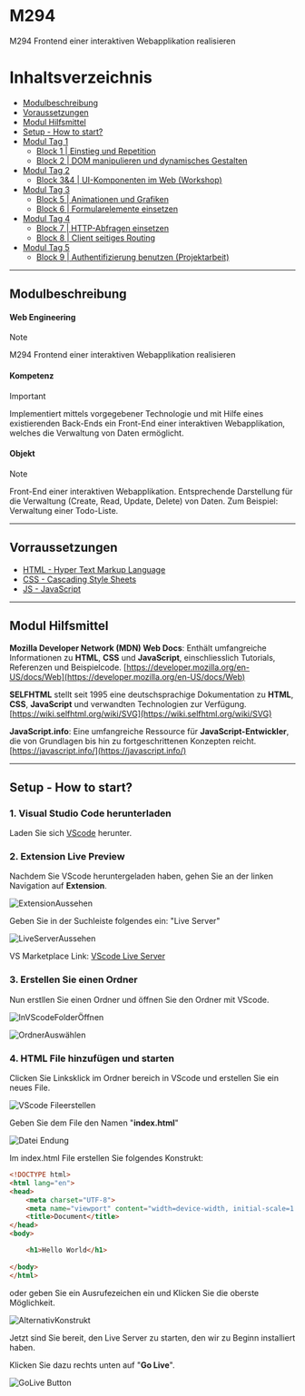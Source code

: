 # M294
M294 Frontend einer interaktiven Webapplikation realisieren

# Inhaltsverzeichnis
- [Modulbeschreibung](#modulbeschreibung)
- [Voraussetzungen](#vorraussetzungen)
- [Modul Hilfsmittel]()
- [Setup - How to start?](#setup---how-to-start)
- [Modul Tag 1](/Modul%20Tag%201/README.md)
    - [Block 1 | Einstieg und Repetition](/Modul%20Tag%201/Block_01/README.md)
    - [Block 2 | DOM manipulieren und dynamisches Gestalten](/Modul%20Tag%201/Block_02/README.md)
- [Modul Tag 2](/Modul%20Tag%202/README.md)
    - [Block 3&4 | UI-Komponenten im Web (Workshop)](/Modul%20Tag%202/Block_03_04/README.md)
- [Modul Tag 3](/Modul%20Tag%203/README.md)
    - [Block 5 | Animationen und Grafiken](/Modul%20Tag%203/Block_05/README.md)
    - [Block 6 | Formularelemente einsetzen](/Modul%20Tag%203/Block_06/README.md)
- [Modul Tag 4](/Modul%20Tag%204/README.nd)
    - [Block 7 | HTTP-Abfragen einsetzen](/Modul%20Tag%204/Block_07/README.md)
    - [Block 8 | Client seitiges Routing](/Modul%20Tag%204/Block_08/README.md)
- [Modul Tag 5](/Modul%20Tag%205/README.md)
    - [Block 9 | Authentifizierung benutzen (Projektarbeit)](/Modul%20Tag%205/Block_09/README.md)

---
## Modulbeschreibung

#### Web Engineering
> [!NOTE]
> M294 Frontend einer interaktiven Webapplikation realisieren

#### Kompetenz
> [!IMPORTANT]
> Implementiert mittels vorgegebener Technologie und mit Hilfe eines existierenden Back-Ends ein Front-End einer interaktiven Webapplikation, welches die Verwaltung von Daten ermöglicht.

#### Objekt
> [!NOTE]
> Front-End einer interaktiven Webapplikation. Entsprechende Darstellung für die Verwaltung (Create, Read, Update, Delete) von Daten. Zum Beispiel: Verwaltung einer Todo-Liste.
---

## Vorraussetzungen
- [HTML - Hyper Text Markup Language](https://www.w3schools.com/html/default.asp)
- [CSS - Cascading Style Sheets](https://www.w3schools.com/css/default.asp)
- [JS - JavaScript](https://www.w3schools.com/js/default.asp)

---

## Modul Hilfsmittel
**Mozilla Developer Network (MDN) Web Docs**: Enthält umfangreiche Informationen zu **HTML**, **CSS** und **JavaScript**, einschliesslich Tutorials, Referenzen und Beispielcode. [https://developer.mozilla.org/en-US/docs/Web](https://developer.mozilla.org/en-US/docs/Web)

**SELFHTML** stellt seit 1995 eine deutschsprachige Dokumentation zu **HTML**, **CSS**, **JavaScript** und verwandten Technologien zur Verfügung. [https://wiki.selfhtml.org/wiki/SVG](https://wiki.selfhtml.org/wiki/SVG)

**JavaScript.info**: Eine umfangreiche Ressource für **JavaScript-Entwickler**, die von Grundlagen bis hin zu fortgeschrittenen Konzepten reicht. [https://javascript.info/](https://javascript.info/)

---

## Setup - How to start?
### 1. Visual Studio Code herunterladen
Laden Sie sich [VScode](https://code.visualstudio.com/download) herunter.

### 2. Extension Live Preview
Nachdem Sie VScode heruntergeladen haben, gehen Sie an der linken Navigation auf **Extension**.

![ExtensionAussehen](/Content/Extension.png)

Geben Sie in der Suchleiste folgendes ein: "Live Server"

![LiveServerAussehen](/Content/LiveServer.png)

VS Marketplace Link: [VScode Live Server](https://marketplace.visualstudio.com/items?itemName=ritwickdey.LiveServer)

### 3. Erstellen Sie einen Ordner
Nun erstllen Sie einen Ordner und öffnen Sie den Ordner mit VScode.

![InVScodeFolderÖffnen](/Content/VScodeOpenFolder.png)

![OrdnerAuswählen](/Content/TestOrdnerSelecrt.png)

### 4. HTML File hinzufügen und starten
Clicken Sie Linksklick im Ordner bereich in VScode und erstellen Sie ein neues File.

![VScode Fileerstellen](/Content/AddFile.png)

Geben Sie dem File den Namen "**index.html**"

![Datei Endung](/Content/Filename.png)

Im index.html File erstellen Sie folgendes Konstrukt:
```html
<!DOCTYPE html>
<html lang="en">
<head>
    <meta charset="UTF-8">
    <meta name="viewport" content="width=device-width, initial-scale=1.0">
    <title>Document</title>
</head>
<body>

    <h1>Hello World</h1>
    
</body>
</html>
```
oder geben Sie ein Ausrufezeichen ein und Klicken Sie die oberste Möglichkeit.

![AlternativKonstrukt](/Content/ExlemationStruktur.png)

Jetzt sind Sie bereit, den Live Server zu starten, den wir zu Beginn installiert haben.

Klicken Sie dazu rechts unten auf "**Go Live**".

![GoLive Button](/Content/GoLive.png)